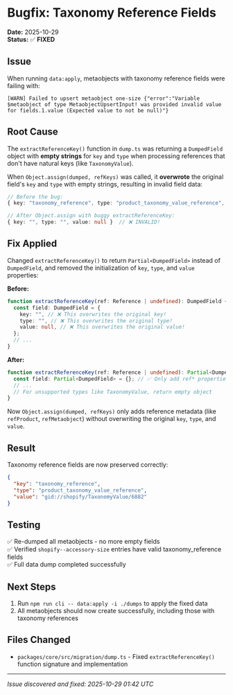 # Bugfix: Taxonomy Reference Fields

**Date:** 2025-10-29  
**Status:** ✅ **FIXED**

## Issue

When running `data:apply`, metaobjects with taxonomy reference fields were failing with:

```
[WARN] Failed to upsert metaobject one-size {"error":"Variable $metaobject of type MetaobjectUpsertInput! was provided invalid value for fields.1.value (Expected value to not be null)"}
```

## Root Cause

The `extractReferenceKey()` function in `dump.ts` was returning a `DumpedField` object with **empty strings** for `key` and `type` when processing references that don't have natural keys (like `TaxonomyValue`).

When `Object.assign(dumped, refKeys)` was called, it **overwrote** the original field's `key` and `type` with empty strings, resulting in invalid field data:

```typescript
// Before the bug:
{ key: "taxonomy_reference", type: "product_taxonomy_value_reference", value: "gid://..." }

// After Object.assign with buggy extractReferenceKey:
{ key: "", type: "", value: null }  // ❌ INVALID!
```

## Fix Applied

Changed `extractReferenceKey()` to return `Partial<DumpedField>` instead of `DumpedField`, and removed the initialization of `key`, `type`, and `value` properties:

**Before:**

```typescript
function extractReferenceKey(ref: Reference | undefined): DumpedField {
  const field: DumpedField = {
    key: "", // ❌ This overwrites the original key!
    type: "", // ❌ This overwrites the original type!
    value: null, // ❌ This overwrites the original value!
  };
  // ...
}
```

**After:**

```typescript
function extractReferenceKey(ref: Reference | undefined): Partial<DumpedField> {
  const field: Partial<DumpedField> = {}; // ✅ Only add ref* properties
  // ...
  // For unsupported types like TaxonomyValue, return empty object
}
```

Now `Object.assign(dumped, refKeys)` only adds reference metadata (like `refProduct`, `refMetaobject`) without overwriting the original `key`, `type`, and `value`.

## Result

Taxonomy reference fields are now preserved correctly:

```json
{
  "key": "taxonomy_reference",
  "type": "product_taxonomy_value_reference",
  "value": "gid://shopify/TaxonomyValue/6882"
}
```

## Testing

✅ Re-dumped all metaobjects - no more empty fields  
✅ Verified `shopify--accessory-size` entries have valid taxonomy_reference fields  
✅ Full data dump completed successfully

## Next Steps

1. Run `npm run cli -- data:apply -i ./dumps` to apply the fixed data
2. All metaobjects should now create successfully, including those with taxonomy references

## Files Changed

- `packages/core/src/migration/dump.ts` - Fixed `extractReferenceKey()` function signature and implementation

---

_Issue discovered and fixed: 2025-10-29 01:42 UTC_

